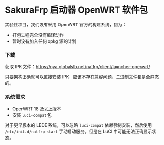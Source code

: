 # SakuraFrp 启动器 OpenWRT 软件包

实验性项目，我们没有采用 OpenWRT 官方的构建系统，因为：

- 打包过程完全没有编译动作
- 暂时没有加入任何 opkg 源的计划

### 下载

获取 IPK 文件：https://nya.globalslb.net/natfrp/client/launcher-openwrt/

只要架构正确就可以直接安装 IPK，应该不存在兼容问题，二进制文件都是全静态的。

### 系统需求

 - OpenWRT 18 及以上版本
 - 安装 `luci-compat` 包

对于更早版本的 LEDE 系统，可以忽略 `luci-compat` 依赖强制安装，然后使用 `/etc/init.d/natfrp start` 手动启动服务。但是在 LuCI 中可能无法正确显示状态。
